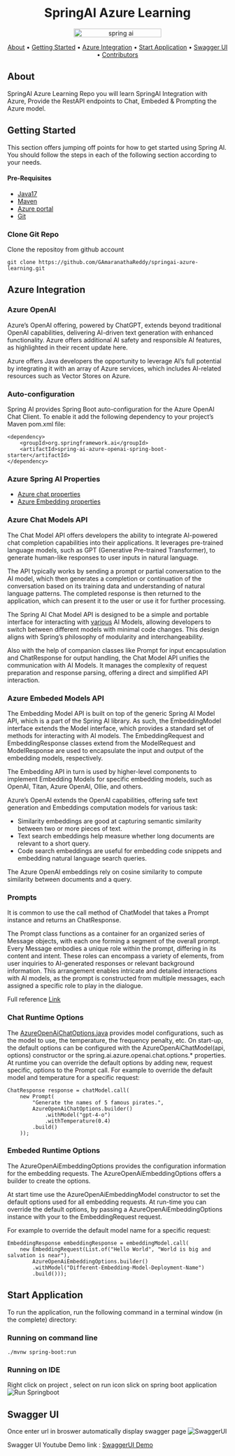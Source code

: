 <h1 align="center">SpringAI Azure Learning</h1>
<p align="center"> 
    <img src="https://www.slightinsight.com/wp-content/uploads/2024/01/springai.jpg"
         alt="spring ai" width="200" height="20">
</p>

<p align="center">
  <a href="#about">About</a> •
  <a href="#getting-started">Getting Started</a> •
  <a href="#azure-integration">Azure Integration</a> •
  <a href="#start-application">Start Application</a> •
  <a href="#swagger-ui">Swagger UI</a> •
  <a href="#contributors">Contributors</a>
</p>

## About
SpringAI Azure Learning Repo you will learn SpringAI Integration with Azure, Provide the RestAPI endpoints to Chat, Embeded & Prompting the Azure model. 

## Getting Started

This section offers jumping off points for how to get started using Spring AI.
You should follow the steps in each of the following section according to your needs.

#### Pre-Requisites 
- [Java17](https://www.oracle.com/java/technologies/javase/jdk17-archive-downloads.html)
- [Maven](https://maven.apache.org/install.html)
- [Azure portal](https://portal.azure.com/)
- [Git](https://git-scm.com/downloads)
  

### Clone Git Repo

Clone the repositoy from github account
```
git clone https://github.com/GAmaranathaReddy/springai-azure-learning.git
```

## Azure Integration

### Azure OpenAI

Azure’s OpenAI offering, powered by ChatGPT, extends beyond traditional OpenAI capabilities, delivering AI-driven text generation with enhanced functionality. Azure offers additional AI safety and responsible AI features, as highlighted in their recent update here.

Azure offers Java developers the opportunity to leverage AI’s full potential by integrating it with an array of Azure services, which includes AI-related resources such as Vector Stores on Azure.

### Auto-configuration

Spring AI provides Spring Boot auto-configuration for the Azure OpenAI Chat Client. To enable it add the following dependency to your project’s Maven pom.xml file:

```
<dependency>
    <groupId>org.springframework.ai</groupId>
    <artifactId>spring-ai-azure-openai-spring-boot-starter</artifactId>
</dependency>

```
### Azure Spring AI Properties
- [Azure chat properties](https://docs.spring.io/spring-ai/reference/api/chat/azure-openai-chat.html#_auto_configuration)
- [Azure Embedding properties](https://docs.spring.io/spring-ai/reference/api/embeddings/azure-openai-embeddings.html#_auto_configuration)

### Azure Chat Models API 

The Chat Model API offers developers the ability to integrate AI-powered chat completion capabilities into their applications. It leverages pre-trained language models, such as GPT (Generative Pre-trained Transformer), to generate human-like responses to user inputs in natural language.

The API typically works by sending a prompt or partial conversation to the AI model, which then generates a completion or continuation of the conversation based on its training data and understanding of natural language patterns. The completed response is then returned to the application, which can present it to the user or use it for further processing.

The Spring AI Chat Model API is designed to be a simple and portable interface for interacting with [various](https://docs.spring.io/spring-ai/reference/concepts.html#_models) AI Models, allowing developers to switch between different models with minimal code changes. This design aligns with Spring’s philosophy of modularity and interchangeability.

Also with the help of companion classes like Prompt for input encapsulation and ChatResponse for output handling, the Chat Model API unifies the communication with AI Models. It manages the complexity of request preparation and response parsing, offering a direct and simplified API interaction.


### Azure Embeded Models API 

The Embedding Model API is built on top of the generic Spring AI Model API, which is a part of the Spring AI library. As such, the EmbeddingModel interface extends the Model interface, which provides a standard set of methods for interacting with AI models. The EmbeddingRequest and EmbeddingResponse classes extend from the ModelRequest and ModelResponse are used to encapsulate the input and output of the embedding models, respectively.

The Embedding API in turn is used by higher-level components to implement Embedding Models for specific embedding models, such as OpenAI, Titan, Azure OpenAI, Ollie, and others.

Azure’s OpenAI extends the OpenAI capabilities, offering safe text generation and Embeddings computation models for various task:
- Similarity embeddings are good at capturing semantic similarity between two or more pieces of text.
- Text search embeddings help measure whether long documents are relevant to a short query.
- Code search embeddings are useful for embedding code snippets and embedding natural language search queries.

The Azure OpenAI embeddings rely on cosine similarity to compute similarity between documents and a query.

### Prompts

It is common to use the call method of ChatModel that takes a Prompt instance and returns an ChatResponse.

The Prompt class functions as a container for an organized series of Message objects, with each one forming a segment of the overall prompt. Every Message embodies a unique role within the prompt, differing in its content and intent. These roles can encompass a variety of elements, from user inquiries to AI-generated responses or relevant background information. This arrangement enables intricate and detailed interactions with AI models, as the prompt is constructed from multiple messages, each assigned a specific role to play in the dialogue.

Full reference [Link](https://docs.spring.io/spring-ai/reference/api/prompt.html)

### Chat Runtime Options

The [AzureOpenAiChatOptions.java](https://github.com/spring-projects/spring-ai/blob/main/models/spring-ai-azure-openai/src/main/java/org/springframework/ai/azure/openai/AzureOpenAiChatOptions.java) provides model configurations, such as the model to use, the temperature, the frequency penalty, etc.
On start-up, the default options can be configured with the AzureOpenAiChatModel(api, options) constructor or the spring.ai.azure.openai.chat.options.* properties.
At runtime you can override the default options by adding new, request specific, options to the Prompt call. For example to override the default model and temperature for a specific request:

```
ChatResponse response = chatModel.call(
    new Prompt(
        "Generate the names of 5 famous pirates.",
        AzureOpenAiChatOptions.builder()
            .withModel("gpt-4-o")
            .withTemperature(0.4)
        .build()
    ));
```

### Embeded Runtime Options

The AzureOpenAiEmbeddingOptions provides the configuration information for the embedding requests. The AzureOpenAiEmbeddingOptions offers a builder to create the options.

At start time use the AzureOpenAiEmbeddingModel constructor to set the default options used for all embedding requests. At run-time you can override the default options, by passing a AzureOpenAiEmbeddingOptions instance with your to the EmbeddingRequest request.

For example to override the default model name for a specific request:

```
EmbeddingResponse embeddingResponse = embeddingModel.call(
    new EmbeddingRequest(List.of("Hello World", "World is big and salvation is near"),
        AzureOpenAiEmbeddingOptions.builder()
        .withModel("Different-Embedding-Model-Deployment-Name")
        .build()));

```

## Start Application

To run the application, run the following command in a terminal window (in the complete) directory:

### Running on command line

```
./mvnw spring-boot:run
```
### Running on IDE
Right click on project , select on run icon slick on spring boot application
![Run Springboot](images/springbootrun.jpeg)

## Swagger UI

Once enter url in broswer automatically display swagger page
![SwaggerUI](images/azure-learning.png)

Swagger UI Youtube Demo link : [SwaggerUI Demo](https://youtu.be/xI9pA4p6u3Y)
